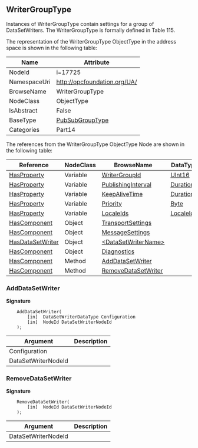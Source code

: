 <!-- objecttype -->
## WriterGroupType
Instances of WriterGroupType contain settings for a group of DataSetWriters. The WriterGroupType is formally defined in Table 115.  
<!-- end of text -->
The representation of the WriterGroupType ObjectType in the address space is shown in the following table:  

|Name|Attribute|
|---|---|
|NodeId|i=17725|
|NamespaceUri|http://opcfoundation.org/UA/|
|BrowseName|WriterGroupType|
|NodeClass|ObjectType|
|IsAbstract|False|
|BaseType|[PubSubGroupType](../../../Part14/ObjectTypes/PubSubGroupType/readme.md)|
|Categories|Part14|

The references from the WriterGroupType ObjectType Node are shown in the following table:  

|Reference|NodeClass|BrowseName|DataType|TypeDefinition|ModellingRule|
|---|---|---|---|---|---|
|[HasProperty](../../../Part3/ReferenceTypes/HasProperty/readme.md)|Variable|[WriterGroupId](#WriterGroupId)|[UInt16](../../../Part3/DataTypes/UInt16/readme.md)|[PropertyType](../../Part5/VariableTypes/PropertyType/readme.md)|[Mandatory](../../Objects/Mandatory/readme.md)|
|[HasProperty](../../../Part3/ReferenceTypes/HasProperty/readme.md)|Variable|[PublishingInterval](#PublishingInterval)|[Duration](../../../Part3/DataTypes/Duration/readme.md)|[PropertyType](../../Part5/VariableTypes/PropertyType/readme.md)|[Mandatory](../../Objects/Mandatory/readme.md)|
|[HasProperty](../../../Part3/ReferenceTypes/HasProperty/readme.md)|Variable|[KeepAliveTime](#KeepAliveTime)|[Duration](../../../Part3/DataTypes/Duration/readme.md)|[PropertyType](../../Part5/VariableTypes/PropertyType/readme.md)|[Mandatory](../../Objects/Mandatory/readme.md)|
|[HasProperty](../../../Part3/ReferenceTypes/HasProperty/readme.md)|Variable|[Priority](#Priority)|[Byte](../../../Part3/DataTypes/Byte/readme.md)|[PropertyType](../../Part5/VariableTypes/PropertyType/readme.md)|[Mandatory](../../Objects/Mandatory/readme.md)|
|[HasProperty](../../../Part3/ReferenceTypes/HasProperty/readme.md)|Variable|[LocaleIds](#LocaleIds)|[LocaleId](../../../Part3/DataTypes/LocaleId/readme.md)[]|[PropertyType](../../Part5/VariableTypes/PropertyType/readme.md)|[Mandatory](../../Objects/Mandatory/readme.md)|
|[HasComponent](../../../Part3/ReferenceTypes/HasComponent/readme.md)|Object|[TransportSettings](#TransportSettings)||[WriterGroupTransportType](../../Part14/ObjectTypes/WriterGroupTransportType/readme.md)|[Optional](../../Objects/Optional/readme.md)|
|[HasComponent](../../../Part3/ReferenceTypes/HasComponent/readme.md)|Object|[MessageSettings](#MessageSettings)||[WriterGroupMessageType](../../Part14/ObjectTypes/WriterGroupMessageType/readme.md)|[Optional](../../Objects/Optional/readme.md)|
|[HasDataSetWriter](../../../Part14/ReferenceTypes/HasDataSetWriter/readme.md)|Object|[&lt;DataSetWriterName&gt;](#&lt;DataSetWriterName&gt;)||[DataSetWriterType](../../Part14/ObjectTypes/DataSetWriterType/readme.md)|[OptionalPlaceholder](../../Objects/OptionalPlaceholder/readme.md)|
|[HasComponent](../../../Part3/ReferenceTypes/HasComponent/readme.md)|Object|[Diagnostics](#Diagnostics)||[PubSubDiagnosticsWriterGroupType](../../Part14/ObjectTypes/PubSubDiagnosticsWriterGroupType/readme.md)|[Optional](../../Objects/Optional/readme.md)|
|[HasComponent](../../../Part3/ReferenceTypes/HasComponent/readme.md)|Method|[AddDataSetWriter](#AddDataSetWriter)|||[Optional](../../Objects/Optional/readme.md)|
|[HasComponent](../../../Part3/ReferenceTypes/HasComponent/readme.md)|Method|[RemoveDataSetWriter](#RemoveDataSetWriter)|||[Optional](../../Objects/Optional/readme.md)|

### <a name="AddDataSetWriter"></a>AddDataSetWriter
  
**Signature**
```
    AddDataSetWriter(
        [in]  DataSetWriterDataType Configuration
        [in]  NodeId DataSetWriterNodeId
    );
```

|Argument|Description|
|---|---|
|Configuration||
|DataSetWriterNodeId||

### <a name="RemoveDataSetWriter"></a>RemoveDataSetWriter
  
**Signature**
```
    RemoveDataSetWriter(
        [in]  NodeId DataSetWriterNodeId
    );
```

|Argument|Description|
|---|---|
|DataSetWriterNodeId||


